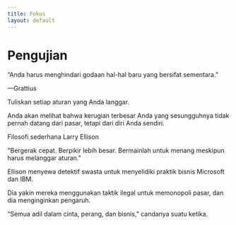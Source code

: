 ```yaml
---
title: Fokus
layout: default
---
```


# Pengujian

“Anda harus menghindari godaan hal-hal baru yang bersifat sementara.”

—Grattius

Tuliskan setiap aturan yang Anda langgar.

Anda akan melihat bahwa kerugian terbesar Anda yang sesungguhnya tidak pernah datang dari pasar, tetapi dari diri Anda sendiri.

Filosofi sederhana Larry Ellison

"Bergerak cepat. Berpikir lebih besar. Bermainlah untuk menang meskipun harus melanggar aturan."

Ellison menyewa detektif swasta untuk menyelidiki praktik bisnis Microsoft dan IBM.

Dia yakin mereka menggunakan taktik ilegal untuk memonopoli pasar, dan dia menginginkan pengaruh.

“Semua adil dalam cinta, perang, dan bisnis,” candanya suatu ketika.
